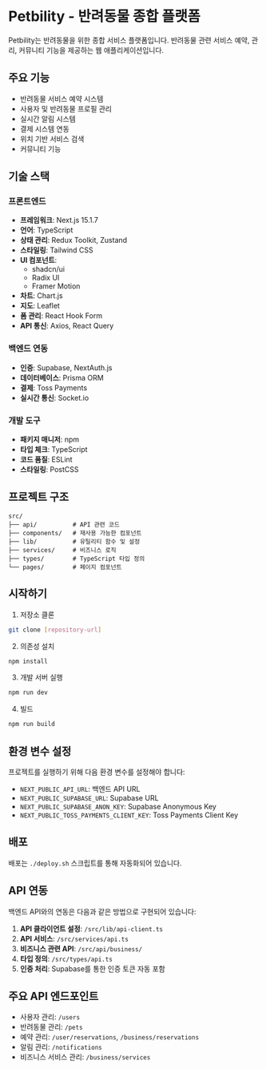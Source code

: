 # Petbility - 반려동물 종합 플랫폼

Petbility는 반려동물을 위한 종합 서비스 플랫폼입니다. 반려동물 관련 서비스 예약, 관리, 커뮤니티 기능을 제공하는 웹 애플리케이션입니다.

## 주요 기능

- 반려동물 서비스 예약 시스템
- 사용자 및 반려동물 프로필 관리
- 실시간 알림 시스템
- 결제 시스템 연동
- 위치 기반 서비스 검색
- 커뮤니티 기능

## 기술 스택

### 프론트엔드

- **프레임워크**: Next.js 15.1.7
- **언어**: TypeScript
- **상태 관리**: Redux Toolkit, Zustand
- **스타일링**: Tailwind CSS
- **UI 컴포넌트**:
  - shadcn/ui
  - Radix UI
  - Framer Motion
- **차트**: Chart.js
- **지도**: Leaflet
- **폼 관리**: React Hook Form
- **API 통신**: Axios, React Query

### 백엔드 연동

- **인증**: Supabase, NextAuth.js
- **데이터베이스**: Prisma ORM
- **결제**: Toss Payments
- **실시간 통신**: Socket.io

### 개발 도구

- **패키지 매니저**: npm
- **타입 체크**: TypeScript
- **코드 품질**: ESLint
- **스타일링**: PostCSS

## 프로젝트 구조

```
src/
├── api/          # API 관련 코드
├── components/   # 재사용 가능한 컴포넌트
├── lib/          # 유틸리티 함수 및 설정
├── services/     # 비즈니스 로직
├── types/        # TypeScript 타입 정의
└── pages/        # 페이지 컴포넌트
```

## 시작하기

1. 저장소 클론

```bash
git clone [repository-url]
```

2. 의존성 설치

```bash
npm install
```

3. 개발 서버 실행

```bash
npm run dev
```

4. 빌드

```bash
npm run build
```

## 환경 변수 설정

프로젝트를 실행하기 위해 다음 환경 변수를 설정해야 합니다:

- `NEXT_PUBLIC_API_URL`: 백엔드 API URL
- `NEXT_PUBLIC_SUPABASE_URL`: Supabase URL
- `NEXT_PUBLIC_SUPABASE_ANON_KEY`: Supabase Anonymous Key
- `NEXT_PUBLIC_TOSS_PAYMENTS_CLIENT_KEY`: Toss Payments Client Key

## 배포

배포는 `./deploy.sh` 스크립트를 통해 자동화되어 있습니다.

## API 연동

백엔드 API와의 연동은 다음과 같은 방법으로 구현되어 있습니다:

1. **API 클라이언트 설정**: `/src/lib/api-client.ts`
2. **API 서비스**: `/src/services/api.ts`
3. **비즈니스 관련 API**: `/src/api/business/`
4. **타입 정의**: `/src/types/api.ts`
5. **인증 처리**: Supabase를 통한 인증 토큰 자동 포함

## 주요 API 엔드포인트

- 사용자 관리: `/users`
- 반려동물 관리: `/pets`
- 예약 관리: `/user/reservations`, `/business/reservations`
- 알림 관리: `/notifications`
- 비즈니스 서비스 관리: `/business/services`
